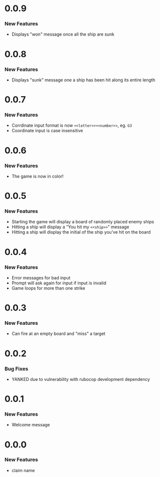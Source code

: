 # 0.0.9
### New Features
- Displays "won" message once all the ship are sunk

# 0.0.8
### New Features
- Displays "sunk" message one a ship has been hit along its entire length

# 0.0.7
### New Features
- Corrdinate input format is now `<<letter>><<number>>`, eg. `G3`
- Coordinate input is case insensitive

# 0.0.6
### New Features
- The game is now in color!

# 0.0.5
### New Features
- Starting the game will display a board of randomly placed enemy ships
- Hitting a ship will display a "You hit my `<<ship>>`" message
- Hitting a ship will display the initial of the ship you've hit on the board

# 0.0.4
### New Features
- Error messages for bad input
- Prompt will ask again for input if input is invalid
- Game loops for more than one strike

# 0.0.3
### New Features
- Can fire at an empty board and "miss" a target

# 0.0.2
### Bug Fixes
- YANKED due to vulnerability with rubocop development dependency

# 0.0.1
### New Features
- Welcome message

# 0.0.0
### New Features
- claim name
